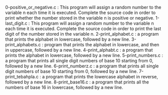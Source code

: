 0-positive_or_negative.c : This program will assign a random number to the variable n each time it is executed. Complete the source code in order to print whether the number stored in the variable n is positive or negative.
1-last_digit.c : This program will assign a random number to the variable n each time it is executed. Complete the source code in order to print the last digit of the number stored in the variable n.
2-print_alphabet.c : a program that prints the alphabet in lowercase, followed by a new line.
3-print_alphabets.c : program that prints the alphabet in lowercase, and then in uppercase, followed by a new line.
4-print_alphabt.c : a program that prints the alphabet in lowercase, followed by a new line.
5-print_numbers.c : a program that prints all single digit numbers of base 10 starting from 0, followed by a new line.
6-print_numberz.c : a program that prints all single digit numbers of base 10 starting from 0, followed by a new line.
7-print_tebahpla.c : a program that prints the lowercase alphabet in reverse, followed by a new line.
8-print_base16.c : a program that prints all the numbers of base 16 in lowercase, followed by a new line.
